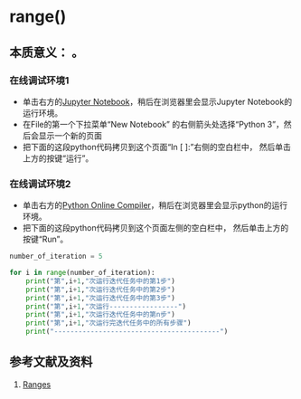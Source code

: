 # range()

## 本质意义： 。

### 在线调试环境1

- 单击右方的[Jupyter Notebook](https://mybinder.org/v2/gh/ipython/ipython-in-depth/master?filepath=binder/Index.ipynb)，稍后在浏览器里会显示Jupyter Notebook的运行环境。
- 在File的第一个下拉菜单“New Notebook” 的右侧箭头处选择“Python 3”，然后会显示一个新的页面
- 把下面的这段python代码拷贝到这个页面“In [ ]:”右侧的空白栏中， 然后单击上方的按键“运行”。

### 在线调试环境2

- 单击右方的[Python Online Compiler](https://trinket.io/python3/a5bd54189b)，稍后在浏览器里会显示python的运行环境。
- 把下面的这段python代码拷贝到这个页面左侧的空白栏中， 然后单击上方的按键“Run”。

```python
number_of_iteration = 5

for i in range(number_of_iteration):
    print("第",i+1,"次运行迭代任务中的第1步")    
    print("第",i+1,"次运行迭代任务中的第2步")    
    print("第",i+1,"次运行迭代任务中的第3步")    
    print("第",i+1,"次运行-----------------")
    print("第",i+1,"次运行迭代任务中的第n步")
    print("第",i+1,"次运行完迭代任务中的所有步骤")    
    print("-----------------------------------------")
```

## 参考文献及资料

1. [Ranges](https://docs.python.org/3/library/stdtypes.html#ranges)


